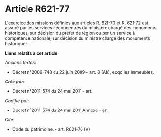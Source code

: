# Article R621-77

L'exercice des missions définies aux articles R. 621-70 et R. 621-72 est assuré par les services déconcentrés du ministère
chargé des monuments historiques, sur décision du préfet de région ou par un service à compétence nationale, sur décision du
ministre chargé des monuments historiques.

**Liens relatifs à cet article**

_Anciens textes_:

  - Décret n°2009-748 du 22 juin 2009 - art. 8 (Ab), ecqc les immeubles.

_Créé par_:

  - Décret n°2011-574 du 24 mai 2011  - art.

_Codifié par_:

  - Décret n°2011-574 du 24 mai 2011 Annexe - art.

_Cite_:

  - Code du patrimoine. - art. R621-70 (V)
